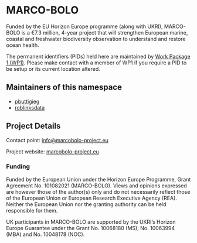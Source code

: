# MARCO-BOLO

Funded by the EU Horizon Europe programme (along with UKRI), MARCO-BOLO is a €7.3 million, 4-year project that will strengthen European marine, coastal and freshwater biodiversity observation to understand and restore ocean health.

The permanent identifiers (PIDs) held here are maintained by [Work Package 1 (WP1)](https://marcobolo-project.eu/work-packages/work-package-1-delivering-essential-biodiversity-variables-local-to-global-biodiversity-metadata-for-coastal-and-marine-systems/). Please make contact with a member of WP1 if you require a PID to be setup or its current location altered.

## Maintainers of this namespace

- [pbuttigieg](https://github.com/pbuttigieg)
- [roblinksdata](https://github.com/roblinksdata)

## Project Details

Contact point: [info@marcobolo-project.eu](mailto:info@marcobolo-project.eu)

Project website: [marcobolo-project.eu](https://marcobolo-project.eu/) 

### Funding

Funded by the European Union under the Horizon Europe Programme, Grant Agreement No. 101082021 (MARCO-BOLO). Views and opinions expressed are however those of the author(s) only and do not necessarily reflect those of the European Union or European Research Executive Agency (REA). Neither the European Union nor the granting authority can be held responsible for them.

UK participants in MARCO-BOLO are supported by the UKRI’s Horizon Europe Guarantee under the Grant No. 10068180 (MS); No. 10063994 (MBA) and No. 10048178 (NOC).